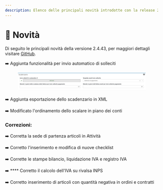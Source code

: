 ```yaml
---
description: Elenco delle principali novità introdotte con la release 2.4.43.
---
```


# 📣 Novità

Di seguito le principali novità della versione 2.4.43, per maggiori dettagli visitare [GitHub](https://github.com/devcode-it/openstamanager).

➡️ Aggiunta funzionalità per invio automatico di solleciti

<figure><img src=".gitbook/assets/immagine (132).png" alt=""><figcaption></figcaption></figure>

➡️ Aggiunta esportazione dello scadenzario in XML

➡️  Modificato l'ordinamento dello scalare in piano dei conti

### Correzioni:

➡️  Corretta la sede di partenza articoli in Attività

➡️  Corretto l'inserimento e modifica di nuove checklist

➡️  Corrette le stampe bilancio, liquidazione IVA e registro IVA

➡️ **** Corretto il calcolo dell'IVA su rivalsa INPS

➡️ Corretto inserimento di articoli con quantità negativa in ordini e contratti
